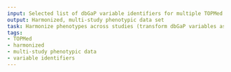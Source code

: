 ```yaml
---
input: Selected list of dbGaP variable identifiers for multiple TOPMed studies
output: Harmonized, multi-study phenotypic data set
task: Harmonize phenotypes across studies (transform dbGaP variables as needed)
tags:
- TOPMed
- harmonized
- multi-study phenotypic data
- variable identifiers
---
```

